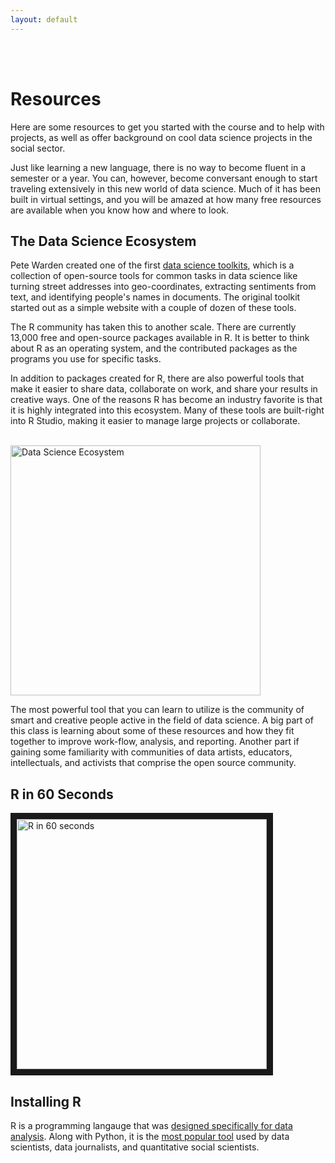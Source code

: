 ```yaml
---
layout: default
---
```


<br><br>

# Resources

Here are some resources to get you started with the course and to help with projects, as well as offer background on cool data science projects in the social sector.

Just like learning a new language, there is no way to become fluent in a semester or a year. You can, however, become conversant enough to start traveling extensively in this new world of data science. Much of it has been built in virtual settings, and you will be amazed at how many free resources are available when you know how and where to look.

## The Data Science Ecosystem

Pete Warden created one of the first [data science toolkits](http://www.datasciencetoolkit.org/), which is a collection of open-source tools for common tasks in data science like turning street addresses into geo-coordinates, extracting sentiments from text, and identifying people's names in documents. The original toolkit started out as a simple website with a couple of dozen of these tools.

The R community has taken this to another scale. There are currently 13,000 free and open-source packages available in R. It is better to think about R as an operating system, and the contributed packages as the programs you use for specific tasks. 

In addition to packages created for R, there are also powerful tools that make it easier to share data, collaborate on work, and share your results in creative ways. One of the reasons R has become an industry favorite is that it is highly integrated into this ecosystem. Many of these tools are built-right into R Studio, making it easier to manage large projects or collaborate.

<br>
<img src="https://raw.githubusercontent.com/hasi96/course_website/master/assets/img/data-science-ecosystem.png" alt="Data Science Ecosystem" style="width:400px;align:center;" >
<br>

The most powerful tool that you can learn to utilize is the community of smart and creative people active in the field of data science. A big part of this class is learning about some of these resources and how they fit together to improve work-flow, analysis, and reporting. Another part if gaining some familiarity with communities of data artists, educators, intellectuals, and activists that comprise the open source community. 

## R in 60 Seconds

<a href="https://vimeo.com/180644880" target="_blank" style="align:center;"><img src="https://raw.githubusercontent.com/hasi96/course_website/master/assets/img/R-in-60-seconds.png" 
alt="R in 60 seconds" width="400" border="10" class="center" /></a>


## Installing R

R is a programming langauge that was [designed specifically for data analysis](https://www.nytimes.com/2009/01/07/technology/business-computing/07program.html). Along with Python, it is the [most popular tool](https://stackoverflow.blog/2017/10/10/impressive-growth-r/) used by data scientists, data journalists, and quantitative social scientists. 





<br><br><br>

